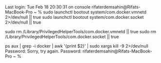 Last login: Tue Feb 18 20:30:31 on console
rifaterdemsahin@Rifats-MacBook-Pro ~ % sudo launchctl bootout system/com.docker.vmnetd 2>/dev/null || true
sudo launchctl bootout system/com.docker.socket 2>/dev/null || true

sudo rm /Library/PrivilegedHelperTools/com.docker.vmnetd || true
sudo rm /Library/PrivilegedHelperTools/com.docker.socket || true

ps aux | grep -i docker | awk '{print $2}' | sudo xargs kill -9 2>/dev/null
Password:
Sorry, try again.
Password:
rifaterdemsahin@Rifats-MacBook-Pro ~ % 





